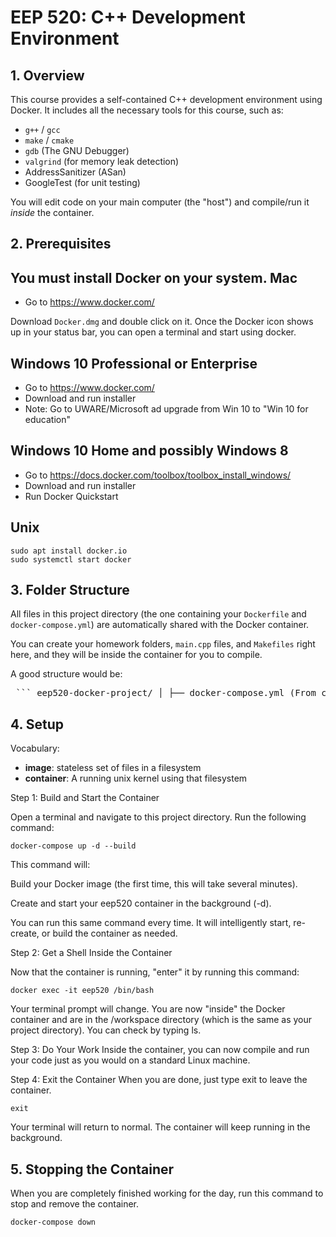 # EEP 520: C++ Development Environment

## 1. Overview

This course provides a self-contained C++ development environment using Docker. It includes all the necessary tools for this course, such as:
* `g++` / `gcc`
* `make` / `cmake`
* `gdb` (The GNU Debugger)
* `valgrind` (for memory leak detection)
* AddressSanitizer (ASan)
* GoogleTest (for unit testing)

You will edit code on your main computer (the "host") and compile/run it *inside* the container.

## 2. Prerequisites

You must install **Docker** on your system.
Mac
---
- Go to https://www.docker.com/

Download `Docker.dmg` and double click on it. Once the Docker icon shows up in your status bar, you can open a terminal and start using docker.

Windows 10 Professional or Enterprise
---
- Go to https://www.docker.com/
- Download and run installer
- Note: Go to UWARE/Microsoft ad upgrade from Win 10 to "Win 10 for education"

Windows 10 Home and possibly Windows 8
---
- Go to https://docs.docker.com/toolbox/toolbox_install_windows/
- Download and run installer
- Run Docker Quickstart

Unix
---
```
sudo apt install docker.io
sudo systemctl start docker
```

## 3. Folder Structure

All files in this project directory (the one containing your `Dockerfile` and `docker-compose.yml`) are automatically shared with the Docker container.

You can create your homework folders, `main.cpp` files, and `Makefiles` right here, and they will be inside the container for you to compile.

A good structure would be:

<pre> ``` eep520-docker-project/ │ ├── docker-compose.yml (From course) ├── Dockerfile (From course) │ ├── hw1/ (Your work) │ └── main.cpp │ └── hw2/ (Your work) └── my_program.cpp ``` </pre>


## 4. Setup 

Vocabulary:
- **image**: stateless set of files in a filesystem
- **container**: A running unix kernel using that filesystem

Step 1: Build and Start the Container

Open a terminal and navigate to this project directory. Run the following command:

```
docker-compose up -d --build
```

This command will:

Build your Docker image (the first time, this will take several minutes).

Create and start your eep520 container in the background (-d).

You can run this same command every time. It will intelligently start, re-create, or build the container as needed.

Step 2: Get a Shell Inside the Container

Now that the container is running, "enter" it by running this command:

```
docker exec -it eep520 /bin/bash
```

Your terminal prompt will change. You are now "inside" the Docker container and are in the /workspace directory (which is the same as your project directory). You can check by typing ls. 

Step 3: Do Your Work
Inside the container, you can now compile and run your code just as you would on a standard Linux machine.

Step 4: Exit the Container
When you are done, just type exit to leave the container.

```
exit
```
Your terminal will return to normal. The container will keep running in the background.

## 5. Stopping the Container
When you are completely finished working for the day, run this command to stop and remove the container. 

```
docker-compose down
```